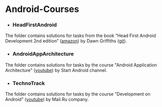 # Android-Courses
* ### HeadFirstAndroid
The folder contains solutions for tasks from the book “Head First Android Development 2nd edition”
([amazon](https://www.amazon.com/Head-First-Android-Development-Brain-Friendly/dp/1491974052/))
 by Dawn Griffiths 
([git](https://github.com/dogriffiths/HeadFirstAndroid2ndEdition)).

* ### AndroidAppArchitecture
The folder contains solutions for tasks by the course "Android Application Architecture"
([youtube](https://www.youtube.com/playlist?list=PLyfVjOYzujuimhohH06QBmiBVhAuTiDYA))
 by Start Android channel.

* ### TechnoTrack
The folder contains solutions for tasks by the course "Development on Android"
([youtube](https://www.youtube.com/playlist?list=PLrCZzMib1e9ptI7bPXFG8X5xEiCBt5qYE))
 by Mail.Ru company.

